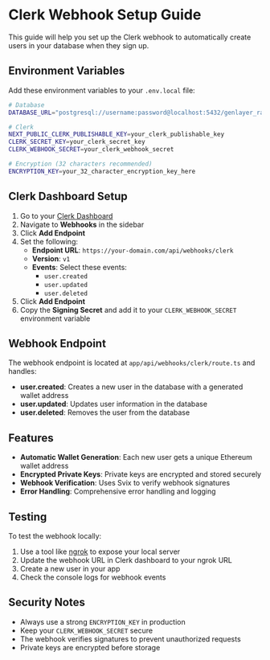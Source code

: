 # Clerk Webhook Setup Guide

This guide will help you set up the Clerk webhook to automatically create users in your database when they sign up.

## Environment Variables

Add these environment variables to your `.env.local` file:

```bash
# Database
DATABASE_URL="postgresql://username:password@localhost:5432/genlayer_raffle"

# Clerk
NEXT_PUBLIC_CLERK_PUBLISHABLE_KEY=your_clerk_publishable_key
CLERK_SECRET_KEY=your_clerk_secret_key
CLERK_WEBHOOK_SECRET=your_clerk_webhook_secret

# Encryption (32 characters recommended)
ENCRYPTION_KEY=your_32_character_encryption_key_here
```

## Clerk Dashboard Setup

1. Go to your [Clerk Dashboard](https://dashboard.clerk.com/)
2. Navigate to **Webhooks** in the sidebar
3. Click **Add Endpoint**
4. Set the following:
   - **Endpoint URL**: `https://your-domain.com/api/webhooks/clerk`
   - **Version**: `v1`
   - **Events**: Select these events:
     - `user.created`
     - `user.updated`
     - `user.deleted`
5. Click **Add Endpoint**
6. Copy the **Signing Secret** and add it to your `CLERK_WEBHOOK_SECRET` environment variable

## Webhook Endpoint

The webhook endpoint is located at `app/api/webhooks/clerk/route.ts` and handles:

- **user.created**: Creates a new user in the database with a generated wallet address
- **user.updated**: Updates user information in the database
- **user.deleted**: Removes the user from the database

## Features

- **Automatic Wallet Generation**: Each new user gets a unique Ethereum wallet address
- **Encrypted Private Keys**: Private keys are encrypted and stored securely
- **Webhook Verification**: Uses Svix to verify webhook signatures
- **Error Handling**: Comprehensive error handling and logging

## Testing

To test the webhook locally:

1. Use a tool like [ngrok](https://ngrok.com/) to expose your local server
2. Update the webhook URL in Clerk dashboard to your ngrok URL
3. Create a new user in your app
4. Check the console logs for webhook events

## Security Notes

- Always use a strong `ENCRYPTION_KEY` in production
- Keep your `CLERK_WEBHOOK_SECRET` secure
- The webhook verifies signatures to prevent unauthorized requests
- Private keys are encrypted before storage 